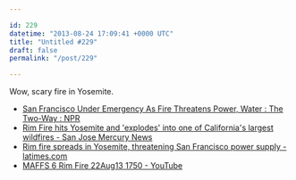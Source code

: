```yaml
---

id: 229
datetime: "2013-08-24 17:09:41 +0000 UTC"
title: "Untitled #229"
draft: false
permalink: "/post/229"

---
```


Wow, scary fire in Yosemite.  

 
 * [San Francisco Under Emergency As Fire Threatens Power, Water : The Two-Way : NPR](http://www.npr.org/blogs/thetwo-way/2013/08/24/215099616/san-francisco-under-emergency-as-fire-threatens-power-water)
 * [Rim Fire hits Yosemite and 'explodes' into one of California's largest wildfires - San Jose Mercury News](http://www.mercurynews.com/california/ci_23928253/rim-fire-hits-yosemite-friday-and-explodes-one)
 * [Rim fire spreads in Yosemite, threatening San Francisco power supply - latimes.com](http://www.latimes.com/local/lanow/la-me-ln-yosemite-fire-san-francisco-power-rim-fire20130823,0,1157539.story)
 * [MAFFS 6 Rim Fire 22Aug13 1750 - YouTube](http://www.youtube.com/watch?v=c_eGiGG1B-Q&feature=share)



